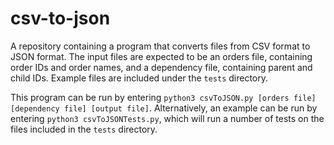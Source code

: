 # csv-to-json
A repository containing a program that converts files from CSV format to JSON format. The input files are expected to be an orders file, containing order IDs and order names, and a dependency file, containing parent and child IDs. Example files are included under the `tests` directory.

This program can be run by entering `python3 csvToJSON.py [orders file] [dependency file] [output file]`. Alternatively, an example can be run by entering `python3 csvToJSONTests.py`, which will run a number of tests on the files included in the `tests` directory.
